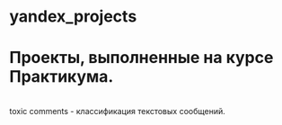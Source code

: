 # yandex_projects
<h1>Проекты, выполненные на курсе Практикума.</h1>
<br>toxic comments - классификация текстовых сообщений.
